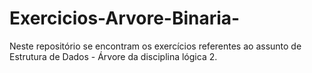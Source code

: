 # Exercicios-Arvore-Binaria-
Neste repositório se encontram os exercícios referentes ao assunto de Estrutura de Dados - Árvore da disciplina lógica 2.
